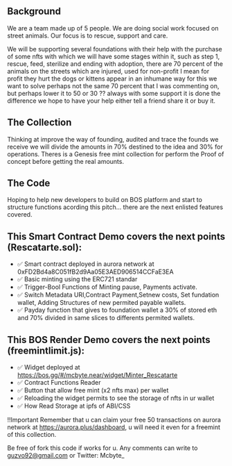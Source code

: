 ## Background

We are a team made up of 5 people. We are doing social work focused on street animals. Our focus is to rescue, support and care.

We will be supporting several foundations with their help with the purchase of some nfts with which we will have some stages within it, such as step 1, rescue, feed, sterilize and ending with adoption, there are 70 percent of the animals on the streets which are injured, used for non-profit I mean for profit they hurt the dogs or kittens appear in an inhumane way for this we want to solve perhaps not the same 70 percent that I was commenting on, but perhaps lower it to 50 or 30 ⁇ always with some support it is done the difference we hope to have your help either tell a friend share it or buy it.

## The Collection
Thinking at improve the way of founding, audited and trace the founds we receive we will divide the amounts in 70% destined to the idea and 30% for operations. Theres is a Genesis free mint collection for perform the Proof of concept before getting the real amounts.

## The Code
Hoping to help new developers to build on BOS platform and start to structure functions acording this pitch... there are the next enlisted features covered.

## This Smart Contract Demo covers the next points (Rescatarte.sol):
- ✅ Smart contract deployed in aurora network at 0xFD2Bd4a8C051fB2d9Aa05E3AED906514CCFaE3EA
- ✅ Basic minting using the ERC721 standar
- ✅ Trigger-Bool Functions of Minting pause, Payments activate. 
- ✅ Switch Metadata URI,Contract Payment,Setnew costs, Set fundation wallet, Adding Structures of new permited payable wallets.
- ✅ Payday function that gives to foundation wallet a 30% of stored eth and 70% divided in same slices to differents permited wallets.

## This BOS Render Demo covers the next points (freemintlimit.js):
- ✅ Widget deployed at https://bos.gg/#/mcbyte.near/widget/Minter_Rescatarte
- ✅ Contract Functions Reader
- ✅ Button that allow free mint (x2 nfts max) per wallet
- ✅ Reloading the widget permits to see the storage of nfts in ur wallet
- ✅ How Read Storage at ipfs of ABI/CSS

!!Important
Remember that u can claim your free 50 transactions on aurora network at https://aurora.plus/dashboard, u will need it even for a freemint of this collection.

Be free of fork this code if works for u.
Any comments can write to guzvo92@gmail.com or Twitter: Mcbyte_

